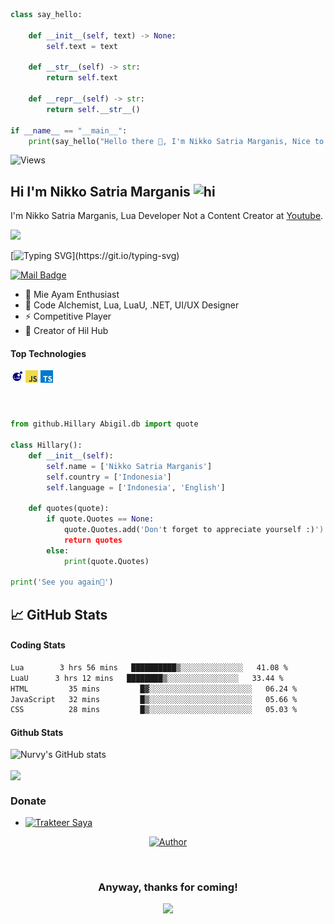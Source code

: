```python
class say_hello:

    def __init__(self, text) -> None:
        self.text = text

    def __str__(self) -> str:
        return self.text

    def __repr__(self) -> str:
        return self.__str__()

if __name__ == "__main__":
    print(say_hello("Hello there 👋, I'm Nikko Satria Marganis, Nice to meet you all!"))
```

![Views](https://komarev.com/ghpvc/?username=NurvyXevel&color=green)


## Hi I'm Nikko Satria Marganis <img src="https://user-images.githubusercontent.com/1303154/88677602-1635ba80-d120-11ea-84d8-d263ba5fc3c0.gif" width="28px" alt="hi">

I'm Nikko Satria Marganis, Lua Developer Not a Content Creator at [Youtube](https://youtu.be/dQw4w9WgXcQ).

![](https://github.com/Megumi.gif)

[![Typing SVG](https://readme-typing-svg.herokuapp.com?font=comfortaa&pause=1000&color=580095&width=435&lines=Hello%2C+I'm+Nikko+Satria+Marganis!;LuaU+Developer;17+y.o+Developer;Nice+to+meet+you!)](https://git.io/typing-svg)

 [![Mail Badge](https://img.shields.io/badge/-@nurvyyy.nvn-e84393?style=flat&labelColor=e84393&logo=instagram&logoColor=white)](https://www.instagram.com/_nurvyyy.nvn)
<!-- TODO: Add last video link -->

- 🤔 Mie Ayam Enthusiast
- 💼 Code Alchemist, Lua, LuaU, .NET, UI/UX Designer
- ⚡ Competitive Player
- 🌟 Creator of Hil Hub





#### Top Technologies

<!-- TODO: Make technologies links takes you to repositories -->

<code><img height="20" src="https://raw.githubusercontent.com/github/explore/80688e429a7d4ef2fca1e82350fe8e3517d3494d/topics/lua/lua.png"></code>
<code><img height="20" src="https://raw.githubusercontent.com/github/explore/80688e429a7d4ef2fca1e82350fe8e3517d3494d/topics/javascript/javascript.png"></code>
<code><img height="20" src="https://raw.githubusercontent.com/github/explore/80688e429a7d4ef2fca1e82350fe8e3517d3494d/topics/typescript/typescript.png"></code>


<br />

###

```python
from github.Hillary Abigil.db import quote

class Hillary():
    def __init__(self):
        self.name = ['Nikko Satria Marganis']
        self.country = ['Indonesia']
        self.language = ['Indonesia', 'English']

    def quotes(quote):
        if quote.Quotes == None:
            quote.Quotes.add('Don't forget to appreciate yourself :)')
            return quotes
        else:
            print(quote.Quotes)

print('See you again👋')
```

##


## 📈 GitHub Stats 


#### Coding Stats

<!--START_SECTION:waka-->

```txt
Lua        3 hrs 56 mins   ██████████▒░░░░░░░░░░░░░░   41.08 %
LuaU      3 hrs 12 mins   ████████▒░░░░░░░░░░░░░░░░   33.44 %
HTML         35 mins         █▓░░░░░░░░░░░░░░░░░░░░░░░   06.24 %
JavaScript   32 mins         █▒░░░░░░░░░░░░░░░░░░░░░░░   05.66 %
CSS          28 mins         █▒░░░░░░░░░░░░░░░░░░░░░░░   05.03 %
```

<!--END_SECTION:waka-->

#### Github Stats

![Nurvy's GitHub stats](https://github-readme-stats.vercel.app/api?username=NurvyXevel&show_icons=true&theme=radical)

<a href="https://github.com/anuraghazra/github-readme-stats">
  <!-- Change the `github-readme-stats.anuraghazra1.vercel.app` to `github-readme-stats.vercel.app`  -->
  <img align="center" src="https://github-readme-stats.vercel.app/api/top-langs/?username=NurvyXevel&layout=compact&theme=radical" />
</a>



</details>

### Donate
* <a href="https://trakteer.id/hillarynurvy" target="_blank"><img id="wse-buttons-preview" src="https://cdn.trakteer.id/images/embed/trbtn-red-1.png" height="40" style="border:0px;height:40px;" alt="Trakteer Saya"></a>

<p align="center">
<a href="https://github.com/NurvyXevel"><img title="Author" src="https://img.shields.io/badge/badge/Author-NurvyXevel-red.svg?style=for-the-badge&logo=github"></a>
</p>

<br />

<h3 align="center">Anyway, thanks for coming!</h2>  
<p align="center">
    <img src="https://ctl.s6img.com/society6/img/Bm1TLx-ODLrqcGWmVjnN1UA6My8/w_700/coffee-mugs/swatch/~artwork,fw_4601,fh_1998,fx_-1449,fy_-2375,iw_7100,ih_7100/s6-original-art-uploads/society6/uploads/misc/452ff72725a0458aa1e1b87f0c11b63f/~~/cowboy-bebop-see-you-space-cowboy-mugs.jpg?wait=0&attempt=0">
</p>

